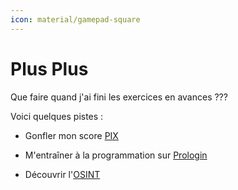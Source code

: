 ```yaml
---
icon: material/gamepad-square
---
```


# Plus Plus

Que faire quand j'ai fini les exercices en avances ???

Voici quelques pistes :

+ Gonfler mon score [PIX](https://pix.fr/)

+ M'entraîner à la programmation sur [Prologin](https://prologin.org/train/)

+ Découvrir l'[OSINT](https://the-osint-project.fr/)